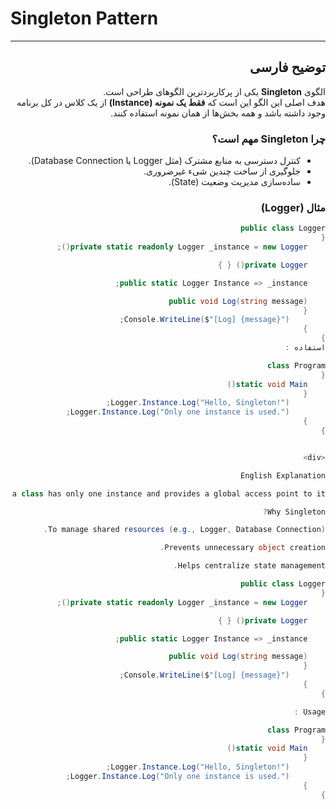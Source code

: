 ﻿# Singleton Pattern

---

<div dir="rtl">

## توضیح فارسی

الگوی **Singleton** یکی از پرکاربردترین الگوهای طراحی است.  
هدف اصلی این الگو این است که **فقط یک نمونه (Instance)** از یک کلاس در کل برنامه وجود داشته باشد و همه بخش‌ها از همان نمونه استفاده کنند.  

### چرا Singleton مهم است؟
- کنترل دسترسی به منابع مشترک (مثل Logger یا Database Connection).  
- جلوگیری از ساخت چندین شیء غیرضروری.  
- ساده‌سازی مدیریت وضعیت (State).  

### مثال (Logger)

```csharp
public class Logger
{
    private static readonly Logger _instance = new Logger();

    private Logger() { }

    public static Logger Instance => _instance;

    public void Log(string message)
    {
        Console.WriteLine($"[Log] {message}");
    }
}
استفاده :

class Program
{
    static void Main()
    {
        Logger.Instance.Log("Hello, Singleton!");
        Logger.Instance.Log("Only one instance is used.");
    }
}


<div>

English Explanation

The Singleton pattern ensures that a class has only one instance and provides a global access point to it.

Why Singleton?

To manage shared resources (e.g., Logger, Database Connection).

Prevents unnecessary object creation.

Helps centralize state management.

public class Logger
{
    private static readonly Logger _instance = new Logger();

    private Logger() { }

    public static Logger Instance => _instance;

    public void Log(string message)
    {
        Console.WriteLine($"[Log] {message}");
    }
}

Usage :

class Program
{
    static void Main()
    {
        Logger.Instance.Log("Hello, Singleton!");
        Logger.Instance.Log("Only one instance is used.");
    }
}

